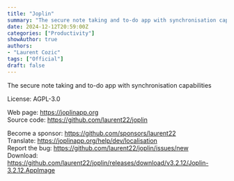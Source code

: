```yaml
---
title: "Joplin"
summary: "The secure note taking and to-do app with synchronisation capabilities"
date: 2024-12-12T20:59:00Z
categories: ["Productivity"]
showAuthor: true
authors:
- "Laurent Cozic"
tags: ["Official"]
draft: false
---
```


The secure note taking and to-do app with synchronisation capabilities

License: AGPL-3.0

Web page: <https://joplinapp.org>  
Source code: <https://github.com/laurent22/joplin>

Become a sponsor: <https://github.com/sponsors/laurent22>  
Translate: <https://joplinapp.org/help/dev/localisation>  
Report the bug: <https://github.com/laurent22/joplin/issues/new>  
Download: <https://github.com/laurent22/joplin/releases/download/v3.2.12/Joplin-3.2.12.AppImage>
